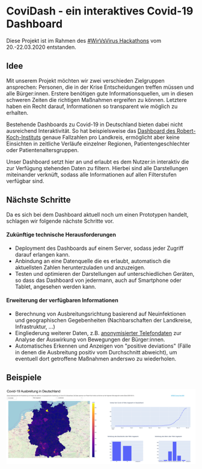 # CoviDash - ein interaktives Covid-19 Dashboard

Diese Projekt ist im Rahmen des [#WirVsVirus Hackathons](https://wirvsvirushackathon.org/) vom 20.-22.03.2020 entstanden.

## Idee
Mit unserem Projekt möchten wir zwei verschieden Zielgruppen ansprechen: Personen, die in der Krise Entscheidungen treffen müssen und alle Bürger:innen.
Erstere benötigen gute Informationsquellen, um in diesen schweren Zeiten die richtigen Maßnahmen ergreifen zu können.
Letztere haben ein Recht darauf, Informationen so transparent wie möglich zu erhalten.

Bestehende Dashboards zu Covid-19 in Deutschland bieten dabei nicht ausreichend Interaktivität.
So hat beispielsweise das [Dashboard des Robert-Koch-Instituts](https://experience.arcgis.com/experience/478220a4c454480e823b17327b2bf1d4)
genaue Fallzahlen pro Landkreis, ermöglicht aber keine Einsichten in zeitliche Verläufe einzelner Regionen, Patientengeschlechter oder Patientenaltersgruppen.

Unser Dashboard setzt hier an und erlaubt es dem Nutzer:in interaktiv die zur Verfügung stehenden Daten zu filtern.
Hierbei sind alle Darstellungen miteinander verknüft, sodass alle Informationen auf allen Filterstufen verfügbar sind.

## Nächste Schritte
Da es sich bei dem Dashboard aktuell noch um einen Prototypen handelt, schlagen wir folgende nächste Schritte vor.

#### Zukünftige technische Herausforderungen
* Deployment des Dashboards auf einem Server, sodass jeder Zugriff darauf erlangen kann.
* Anbindung an eine Datenquelle die es erlaubt, automatisch die aktuellsten Zahlen herunterzuladen und anzuzeigen.
* Testen und optimieren der Darstellungen auf unterschiedlichen Geräten, so dass das Dashboard von jedermann, auch auf Smartphone oder Tablet, angesehen werden kann.

#### Erweiterung der verfügbaren Informationen
* Berechnung von Ausbreitungsrichtung basierend auf Neuinfektionen und geographischen Gegebenheiten (Nachbarschaften der Landkreise, Infrastruktur, ...)
* Eingliederung weiterer Daten, z.B. [anonymisierter Telefondaten](https://www.heise.de/newsticker/meldung/Corona-Krise-Deutsche-Telekom-liefert-anonymisierte-Handydaten-an-RKI-4685191.html)
zur Analyse der Auswirkung von Bewegungen der Bürger:innen.
* Automatisches Erkennen und Anzeigen von "positive deviations" (Fälle in denen die Ausbreitung positiv vom Durchschnitt abweicht), um eventuell dort getroffene Maßnahmen anderswo zu wiederholen.

## Beispiele
![s1](screenshots/dashboard_screenshot_1.png)